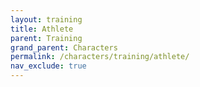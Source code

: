 ```yaml
---
layout: training
title: Athlete
parent: Training
grand_parent: Characters
permalink: /characters/training/athlete/
nav_exclude: true
---
```

